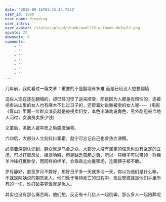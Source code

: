```yaml
---
date: '2018-09-16T01:25:44.735Z'
user_id: 1880
user_name: dingding
user_intro: ''
user_avatar: /static/upload/thumb/small50-u-thumb-default.png
upvote: 22
downvote: 0
comments:
    - ''
    - ''
    - ''
    - ''
    - ''
    - ''
    - ''
---
```


几年前，我就看过一篇文章：重要的不是翻墙有多难 而是已经没人想要翻墙

这些人现在还在翻墙的，却已经习惯了逆来顺受，那是因为人都是有惰性的，连被拐卖进山里的女人也有麻木不仁过日子的，还帮着劝说新被卖的女人呢----（电影《盲山》里面一位群众演员就是被拐卖妇女，本色出演劝说角色，另外剧组被当地人问过，女演员卖多少钱）

文革后，多数人被平反之后感激涕零。

六四后，大部分人立刻抖抖霍霍，就宁可忘记自己也曾热血沸腾。

必须要深刻认识到，群众就是乌合之众，大部分人没有坚定的信念也没有坚定的立场，可以打顺风仗，摇旗呐喊，但是缺乏孤胆之勇，所以一只狮子可以带领一群绵羊冲锋打赢胜仗，而同样的绵羊，会乖乖走向屠宰场，连蹶蹄子都不敢。

岁月静好，直至岁月不静好，那好日子多一天就多活一天，你以为他们是什么嘛，不就是阿姨说的期货死人，他们处于等待死亡的过程中，现世安稳就是他们手里所有的一切，谁打破美梦谁就是仇人。

其实也没有那么痛苦啊，他们想，反正有十几亿人一起倒霉，那么多人一起陪葬呢
